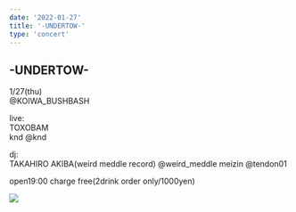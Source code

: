 ```yaml
---
date: '2022-01-27'
title: '-UNDERTOW-'
type: 'concert'
---
```

## -UNDERTOW-
1/27(thu)   
@KOIWA_BUSHBASH  
 
live:  
TOXOBAM  
knd @knd  
 
dj:  
TAKAHIRO AKIBA(weird meddle record) @weird_meddle
meizin @tendon01  
 
open19:00 charge free(2drink order only/1000yen)

![](https://pbs.twimg.com/media/FJ3N_N-VcAAKZGU?format=jpg&name=medium)